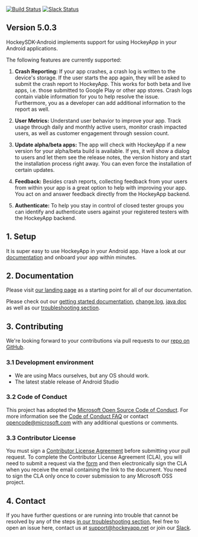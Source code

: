 [![Build Status](https://www.bitrise.io/app/562949a18404dad6/status.svg?token=IZE4w-D2xii7QjqvJVc51A&branch=master)](https://www.bitrise.io/app/562949a18404dad6)
[![Slack Status](https://slack.hockeyapp.net/badge.svg)](https://slack.hockeyapp.net)

## Version 5.0.3

HockeySDK-Android implements support for using HockeyApp in your Android applications.

The following features are currently supported:

1. **Crash Reporting:** If your app crashes, a crash log is written to the device's storage. If the user starts the app again, they will be asked to submit the crash report to HockeyApp. This works for both beta and live apps, i.e. those submitted to Google Play or other app stores. Crash logs contain viable information for you to help resolve the issue. Furthermore, you as a developer can add additional information to the report as well.

2. **User Metrics:** Understand user behavior to improve your app. Track usage through daily and monthly active users, monitor crash impacted users, as well as customer engagement through session count.

3. **Update alpha/beta apps:** The app will check with HockeyApp if a new version for your alpha/beta build is available. If yes, it will show a dialog to users and let them see the release notes, the version history and start the installation process right away. You can even force the installation of certain updates.

4. **Feedback:** Besides crash reports, collecting feedback from your users from within your app is a great option to help with improving your app. You act on and answer feedback directly from the HockeyApp backend.

5. **Authenticate:** To help you stay in control of closed tester groups you can identify and authenticate users against your registered testers with the HockeyApp backend.


## 1. Setup

It is super easy to use HockeyApp in your Android app. Have a look at our [documentation](https://support.hockeyapp.net/kb/client-integration-android/hockeyapp-for-android-sdk) and onboard your app within minutes.

## 2. Documentation

Please visit [our landing page](https://support.hockeyapp.net/kb/client-integration-android) as a starting point for all of our documentation.

Please check out our [getting started documentation](https://support.hockeyapp.net/kb/client-integration-android/hockeyapp-for-android-sdk), [change log](https://github.com/bitstadium/HockeySDK-Android/releases/tag/5.0.3), [java doc](https://www.hockeyapp.net/help/sdk/android/5.0.3/index.html) as well as our [troubleshooting section](https://support.hockeyapp.net/kb/client-integration-android/hockeyapp-for-android-sdk#troubleshooting).

## 3. Contributing

We're looking forward to your contributions via pull requests to our [repo on GitHub](https://github.com/bitstadium/HockeySDK-Android).

### 3.1 Development environment

* We are using Macs ourselves, but any OS should work.
* The latest stable release of Android Studio

### 3.2 Code of Conduct

This project has adopted the [Microsoft Open Source Code of Conduct](https://opensource.microsoft.com/codeofconduct/). For more information see the [Code of Conduct FAQ](https://opensource.microsoft.com/codeofconduct/faq/) or contact [opencode@microsoft.com](mailto:opencode@microsoft.com) with any additional questions or comments.

### 3.3 Contributor License

You must sign a [Contributor License Agreement](https://cla.microsoft.com/) before submitting your pull request. To complete the Contributor License Agreement (CLA), you will need to submit a request via the [form](https://cla.microsoft.com/) and then electronically sign the CLA when you receive the email containing the link to the document. You need to sign the CLA only once to cover submission to any Microsoft OSS project.

## 4. Contact

If you have further questions or are running into trouble that cannot be resolved by any of the steps [in our troubleshooting section](https://support.hockeyapp.net/kb/client-integration-android/hockeyapp-for-android-sdk#6-troubleshooting), feel free to open an issue here, contact us at [support@hockeyapp.net](mailto:support@hockeyapp.net) or join our [Slack](https://slack.hockeyapp.net).
